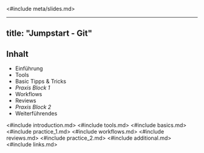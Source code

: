 <#include meta/slides.md>

---
title: "Jumpstart - Git"
---


Inhalt
------

* Einführung
* Tools
* Basic Tipps & Tricks
* *Praxis Block 1*
* Workflows
* Reviews
* *Praxis Block 2*
* Weiterführendes



<#include introduction.md>
<#include tools.md>
<#include basics.md>
<#include practice_1.md>
<#include workflows.md>
<#include reviews.md>
<#include practice_2.md>
<#include additional.md>
<#include links.md>
